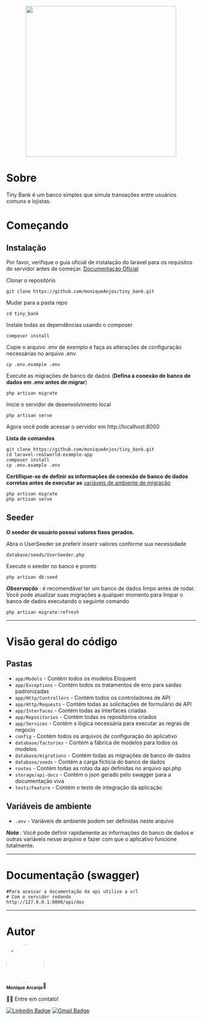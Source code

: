 <p align="center"><a href="https://laravel.com" target="_blank"><img src="https://raw.githubusercontent.com/laravel/art/master/logo-lockup/5%20SVG/2%20CMYK/1%20Full%20Color/laravel-logolockup-cmyk-red.svg" width="400"></a></p>

# Sobre

Tiny Bank é um banco simples que simula transações entre usuários comuns e lojistas.

# Começando

## Instalação

Por favor, verifique o guia oficial de instalação do laravel para os requisitos do servidor antes de começar. [Documentação Oficial](https://laravel.com/docs/5.4/installation#installation)

Clonar o repositório

    git clone https://github.com/moniqueAnjos/tiny_bank.git

Mudar para a pasta repo

    cd tiny_bank

Instale todas as dependências usando o composer

    composer install

Copie o arquivo .env de exemplo e faça as alterações de configuração necessárias no arquivo .env

    cp .env.example .env

Execute as migrações de banco de dados (**Defina a conexão de banco de dados em .env antes de migrar**)

    php artisan migrate

Inicie o servidor de desenvolvimento local

    php artisan serve

Agora você pode acessar o servidor em http://localhost:8000

**Lista de comandos**

    git clone https://github.com/moniqueAnjos/tiny_bank.git
    cd laravel-realworld-example-app
    composer install
    cp .env.example .env
    
**Certifique-se de definir as informações de conexão de banco de dados corretas antes de executar as** [variáveis ​​de ambiente de migração](#environment-variables)

    php artisan migrate
    php artisan serve

## Seeder

**O seeder de usuário possui valores fixos gerados.**

Abra o UserSeeder se preferir inserir valores conforme sua necessidade

    database/seeds/UserSeeder.php

Execute o seeder no banco e pronto

    php artisan db:seed

***Observação*** : é recomendável ter um banco de dados limpo antes de rodar. Você pode atualizar suas migrações a qualquer momento para limpar o banco de dados executando o seguinte comando

    php artisan migrate:refresh
    
----------

# Visão geral do código

## Pastas

- `app/Models` - Contém todos os modelos Eloquent
- `app/Exceptions` - Contém todos os tratamentos de erro para saidas padronizadas
- `app/Http/Controllers` - Contém todos os controladores de API
- `app/Http/Requests` - Contém todas as solicitações de formulário de API
- `app/Interfaces` - Contém todas as interfaces criadas
- `app/Repositories` - Contém todas os repositórios criados
- `app/Services` - Contém s lógica necessária para executar as regras de negocio
- `config` - Contém todos os arquivos de configuração do aplicativo
- `database/factories` - Contém a fábrica de modelos para todos os modelos
- `database/migrations` - Contém todas as migrações de banco de dados
- `database/seeds` - Contém a carga ficticia do banco de dados
- `routes` - Contém todas as rotas da api definidas no arquivo api.php
- `storage/api-docs` - Contém o json gerado pelo swagger para a documentação viva
- `tests/Feature` - Contém o teste de integração da aplicação

## Variáveis de ambiente

- `.env` - Variáveis ​​de ambiente podem ser definidas neste arquivo

***Nota*** : Você pode definir rapidamente as informações do banco de dados e outras variáveis ​​nesse arquivo e fazer com que o aplicativo funcione totalmente.

----------
# Documentação (swagger)

    #Para acessar a documentação da api utilize a url
    # Com o servidor rodando
    http://127.0.0.1:8000/api/doc

----------
# Autor

 <img style="border-radius: 50%;" src="https://avatars.githubusercontent.com/u/24610980?v=4" width="100px;" alt=""/>
 <br />
 <sub><b>Monique Arcanjo</b></sub>💪

👋🏽 Entre em contato!

 [![Linkedin Badge](https://img.shields.io/badge/-Monique-blue?style=flat-square&logo=Linkedin&logoColor=white&link=https://www.linkedin.com/in/monique-arcanjo-524564ba/)](https://www.linkedin.com/in/monique-arcanjo-524564ba/)
[![Gmail Badge](https://img.shields.io/badge/-monique.santos22.ms@gmail.com-c14438?style=flat-square&logo=Gmail&logoColor=white&link=monique.santos22.ms@gmail.com)](monique.santos22.ms@gmail.com)